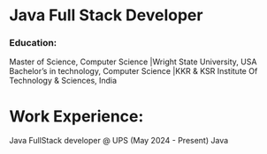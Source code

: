 # Java Full Stack Developer 

### Education:
Master of Science, Computer Science |Wright State University, USA 
Bachelor’s in technology, Computer Science |KKR & KSR Institute Of Technology & Sciences, India

# Work Experience:
Java FullStack developer @ UPS (May 2024 - Present)
Java 

